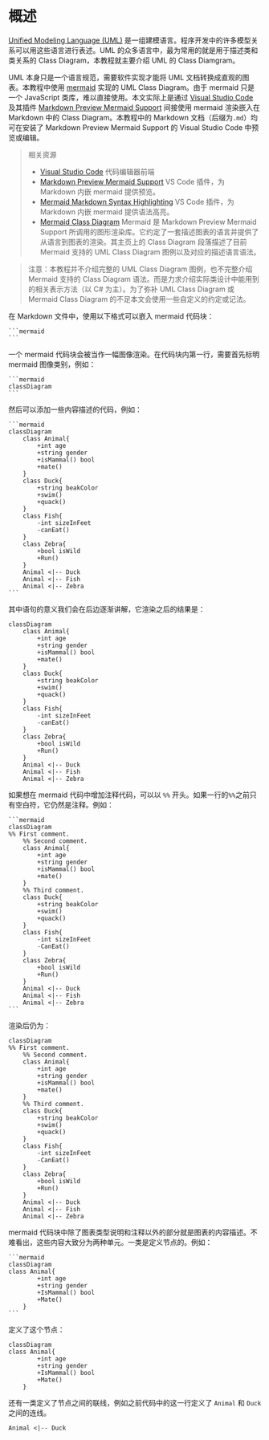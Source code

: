 # 概述

[Unified Modeling Language (UML)](https://en.wikipedia.org/wiki/Unified_Modeling_Language) 是一组建模语言。程序开发中的许多模型关系可以用这些语言进行表述。UML 的众多语言中，最为常用的就是用于描述类和类关系的 Class Diagram，本教程就主要介绍 UML 的 Class Diamgram。

UML 本身只是一个语言规范，需要软件实现才能将 UML 文档转换成直观的图表。本教程中使用 [mermaid](https://mermaid-js.github.io/mermaid/#/classDiagram) 实现的 UML Class Diagram。由于 mermaid 只是一个 JavaScript 类库，难以直接使用。本文实际上是通过 [Visual Studio Code](https://code.visualstudio.com/) 及其插件 [Markdown Preview Mermaid Support](https://marketplace.visualstudio.com/items?itemName=bierner.markdown-mermaid) 间接使用 mermaid 渲染嵌入在 Markdown 中的 Class Diagram。本教程中的 Markdown 文档（后缀为`.md`）均可在安装了 Markdown Preview Mermaid Support 的 Visual Studio Code 中预览或编辑。

>相关资源
>
>* [Visual Studio Code](https://code.visualstudio.com/) 代码编辑器前端
>* [Markdown Preview Mermaid Support](https://marketplace.visualstudio.com/items?itemName=bierner.markdown-mermaid) VS Code 插件，为 Markdown 内嵌 mermaid 提供预览。
>* [Mermaid Markdown Syntax Highlighting](https://marketplace.visualstudio.com/items?itemName=bpruitt-goddard.mermaid-markdown-syntax-highlighting) VS Code 插件，为 Markdown 内嵌 mermaid 提供语法高亮。
>* [Mermaid Class Diagram](https://mermaid-js.github.io/mermaid/#/classDiagram) Mermaid 是 Markdown Preview Mermaid Support 所调用的图形渲染库。它约定了一套描述图表的语言并提供了从语言到图表的渲染。其主页上的 Class Diagram 段落描述了目前 Mermaid 支持的 UML Class Diagram 图例以及对应的描述语言语法。

> 注意：本教程并不介绍完整的 UML Class Diagram 图例，也不完整介绍 Mermaid 支持的 Class Diagram 语法。而是力求介绍实际类设计中能用到的相关表示方法（以 C# 为主）。为了弥补 UML Class Diagram 或 Mermaid Class Diagram 的不足本文会使用一些自定义的约定或记法。

在 Markdown 文件中，使用以下格式可以嵌入 mermaid 代码块：

````
```mermaid
```
````

一个 mermaid 代码块会被当作一幅图像渲染。在代码块内第一行，需要首先标明 mermaid 图像类别，例如：

````
```mermaid
classDiagram
```
````

然后可以添加一些内容描述的代码，例如：

````
```mermaid
classDiagram
    class Animal{
        +int age 
        +string gender 
        +isMammal() bool
        +mate()
    }
    class Duck{
        +string beakColor 
        +swim()
        +quack()
    }
    class Fish{
        -int sizeInFeet
        -canEat()
    }
    class Zebra{
        +bool isWild 
        +Run()
    }
    Animal <|-- Duck
    Animal <|-- Fish
    Animal <|-- Zebra
```
````

其中语句的意义我们会在后边逐渐讲解，它渲染之后的结果是：

```mermaid
classDiagram
    class Animal{
        +int age 
        +string gender 
        +isMammal() bool
        +mate()
    }
    class Duck{
        +string beakColor 
        +swim()
        +quack()
    }
    class Fish{
        -int sizeInFeet
        -canEat()
    }
    class Zebra{
        +bool isWild 
        +Run()
    }
    Animal <|-- Duck
    Animal <|-- Fish
    Animal <|-- Zebra
```

如果想在 mermaid 代码中增加注释代码，可以以 `%%` 开头。如果一行的`%%`之前只有空白符，它仍然是注释。例如：

````
```mermaid
classDiagram
%% First comment.
    %% Second comment.
    class Animal{
        +int age
        +string gender
        +isMammal() bool
        +mate()
    }
    %% Third comment.
    class Duck{
        +string beakColor
        +swim()
        +quack()
    }
    class Fish{
        -int sizeInFeet
        -CanEat()
    }
    class Zebra{
        +bool isWild
        +Run()
    }
    Animal <|-- Duck
    Animal <|-- Fish
    Animal <|-- Zebra
```
````

渲染后仍为：

```mermaid
classDiagram
%% First comment.
    %% Second comment.
    class Animal{
        +int age
        +string gender
        +isMammal() bool
        +mate()
    }
    %% Third comment.
    class Duck{
        +string beakColor
        +swim()
        +quack()
    }
    class Fish{
        -int sizeInFeet
        -CanEat()
    }
    class Zebra{
        +bool isWild
        +Run()
    }
    Animal <|-- Duck
    Animal <|-- Fish
    Animal <|-- Zebra
```

mermaid 代码块中除了图表类型说明和注释以外的部分就是图表的内容描述。不难看出，这些内容大致分为两种单元。一类是定义节点的。例如：

````
```mermaid
classDiagram
class Animal{
        +int age 
        +string gender
        +IsMammal() bool
        +Mate()
    }
```
````

定义了这个节点：

```mermaid
classDiagram
class Animal{
        +int age 
        +string gender
        +IsMammal() bool
        +Mate()
    }
```

还有一类定义了节点之间的联线，例如之前代码中的这一行定义了 `Animal` 和 `Duck` 之间的连线。

```
Animal <|-- Duck
```

